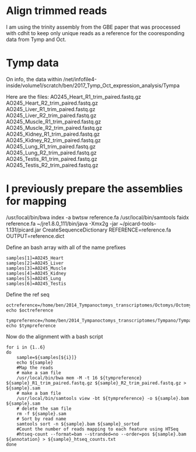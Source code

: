 # Align trimmed reads

I am using the trinity assembly from the GBE paper that was proocessed with cdhit to keep only unique reads as a reference for the cooresponding data from Tymp and Oct.

# Tymp data
On info, the data within /net/infofile4-inside/volume1/scratch/ben/2017_Tymp_Oct_expression_analysis/Tympa

Here are the files:
AO245_Heart_R1_trim_paired.fastq.gz   
AO245_Heart_R2_trim_paired.fastq.gz   
AO245_Liver_R1_trim_paired.fastq.gz  
AO245_Liver_R2_trim_paired.fastq.gz  
AO245_Muscle_R1_trim_paired.fastq.gz
AO245_Muscle_R2_trim_paired.fastq.gz
AO245_Kidney_R1_trim_paired.fastq.gz  
AO245_Kidney_R2_trim_paired.fastq.gz  
AO245_Lung_R1_trim_paired.fastq.gz   
AO245_Lung_R2_trim_paired.fastq.gz   
AO245_Testis_R1_trim_paired.fastq.gz
AO245_Testis_R2_trim_paired.fastq.gz

# I previously prepare the assemblies for mapping 

/usr/local/bin/bwa index -a bwtsw reference.fa
/usr/local/bin/samtools faidx reference.fa
~/jre1.8.0_111/bin/java -Xmx2g -jar ~/picard-tools-1.131/picard.jar CreateSequenceDictionary REFERENCE=reference.fa OUTPUT=reference.dict



Define an bash array with all of the name prefixes
```
samples[1]=AO245_Heart
samples[2]=AO245_Liver
samples[3]=AO245_Muscle
samples[4]=AO245_Kidney
samples[5]=AO245_Lung
samples[6]=AO245_Testis
```
Define the ref seq
```
octreference=/home/ben/2014_Tympanoctomys_transcriptomes/Octomys/Octomys_joint_trinity_assembly_with_concatenated_reads/trinity_out_dir/Octomys_all_transcriptomes_assembled_together_unique.fasta
echo $octreference

tympreference=/home/ben/2014_Tympanoctomys_transcriptomes/Tympano/Tympano_joint_trinity_assembly_with_concatenated_reads/trinity_out_dir/Tympa_all_transcriptomes_assembled_together_unique.fasta
echo $tympreference
```


Now do the alignment with a bash script
```
for i in {1..6}
do
    sample=${samples[${i}]}
    echo ${sample}
    #Map the reads
    # make a sam file
    /usr/local/bin/bwa mem -M -t 16 ${tympreference} ${sample}_R1_trim_paired.fastq.gz ${sample}_R2_trim_paired.fastq.gz > ${sample}.sam
    # make a bam file
    /usr/local/bin/samtools view -bt ${tympreference} -o ${sample}.bam ${sample}.sam
    # delete the sam file
    rm -f ${sample}.sam
    # Sort by read name
    samtools sort -n ${sample}.bam ${sample}_sorted    
    #Count the number of reads mapping to each feature using HTSeq
    #htseq-count --format=bam --stranded=no --order=pos ${sample}.bam ${annotation} > ${sample}_htseq_counts.txt
done
```
